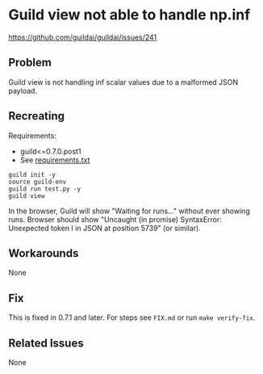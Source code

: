 # Guild view not able to handle np.inf

https://github.com/guildai/guildai/issues/241

## Problem

Guild view is not handling inf scalar values due to a malformed JSON payload.

## Recreating

Requirements:

- guild<=0.7.0.post1
- See [requirements.txt](requirements.txt)

```
guild init -y
source guild-env
guild run test.py -y
guild view
```

In the browser, Guild will show "Waiting for runs..." without ever
showing runs. Browser should show "Uncaught (in promise) SyntaxError:
Unexpected token I in JSON at position 5739" (or similar).

## Workarounds

None

## Fix

This is fixed in 0.7.1 and later. For steps see `FIX.md` or run `make verify-fix`.

## Related Issues

None
